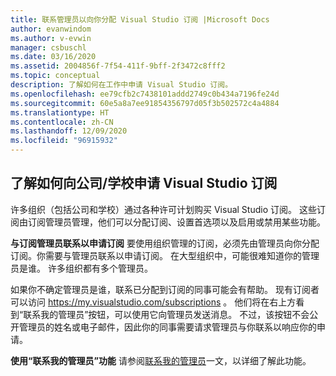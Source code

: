 ```yaml
---
title: 联系管理员以向你分配 Visual Studio 订阅 |Microsoft Docs
author: evanwindom
ms.author: v-evwin
manager: csbuschl
ms.date: 03/16/2020
ms.assetid: 2004856f-7f54-411f-9bff-2f3472c8fff2
ms.topic: conceptual
description: 了解如何在工作中申请 Visual Studio 订阅。
ms.openlocfilehash: ee79cfb2c7438101addd2749c0b434a7196fe24d
ms.sourcegitcommit: 60e5a8a7ee91854356797d05f3b502572c4a4884
ms.translationtype: HT
ms.contentlocale: zh-CN
ms.lasthandoff: 12/09/2020
ms.locfileid: "96915932"
---
```

## <a name="how-to-request-a-visual-studio-subscription-from-your-workschool"></a>了解如何向公司/学校申请 Visual Studio 订阅
许多组织（包括公司和学校）通过各种许可计划购买 Visual Studio 订阅。  这些订阅由订阅管理员管理，他们可以分配订阅、设置首选项以及启用或禁用某些功能。  

**与订阅管理员联系以申请订阅** 要使用组织管理的订阅，必须先由管理员向你分配订阅。你需要与管理员联系以申请订阅。  在大型组织中，可能很难知道你的管理员是谁。  许多组织都有多个管理员。  

如果你不确定管理员是谁，联系已分配到订阅的同事可能会有帮助。  现有订阅者可以访问 https://my.visualstudio.com/subscriptions 。  他们将在右上方看到“联系我的管理员”按钮，可以使用它向管理员发送消息。  不过，该按钮不会公开管理员的姓名或电子邮件，因此你的同事需要请求管理员与你联系以响应你的申请。  

**使用“联系我的管理员”功能** 请参阅[联系我的管理员](https://docs.microsoft.com/visualstudio/subscriptions/contact-my-admin)一文，以详细了解此功能。 